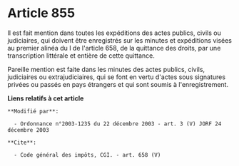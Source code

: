 # Article 855

Il est fait mention dans toutes les expéditions des actes publics, civils ou judiciaires, qui doivent être enregistrés sur
les minutes et expéditions visées au premier alinéa du I de l'article 658, de la quittance des droits, par une transcription
littérale et entière de cette quittance. 

Pareille mention est faite dans les minutes des actes publics, civils, judiciaires ou extrajudiciaires, qui se font en vertu
d'actes sous signatures privées ou passés en pays étrangers et qui sont soumis à l'enregistrement.

**Liens relatifs à cet article**

	**Modifié par**:

	  - Ordonnance n°2003-1235 du 22 décembre 2003 - art. 3 (V) JORF 24 décembre 2003

	**Cite**:

	  - Code général des impôts, CGI. - art. 658 (V)
